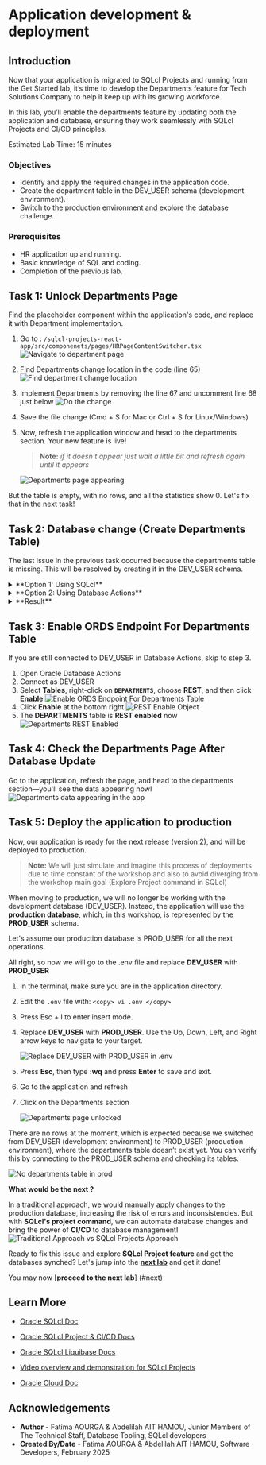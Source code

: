 # Application development & deployment

## Introduction

Now that your application is migrated to SQLcl Projects and running from the Get Started lab, it’s time to develop the Departments feature for Tech Solutions Company to help it keep up with its growing workforce.

In this lab, you’ll enable the departments feature by updating both the application and database, ensuring they work seamlessly with SQLcl Projects and CI/CD principles.

<!--![App dev deploy](./images/app-dev-deploy.png " ")-->

Estimated Lab Time: 15 minutes

### **Objectives**

* Identify and apply the required changes in the application code.
* Create the department table in the DEV_USER schema (development environment).
* Switch to the production environment and explore the database challenge.

### **Prerequisites**

* HR application up and running.
* Basic knowledge of SQL and coding.
* Completion of the previous lab.

## Task 1: Unlock Departments Page

Find the placeholder component within the application's code, and replace it with Department implementation.

1. Go to : `/sqlcl-projects-react-app/src/componenets/pages/HRPageContentSwitcher.tsx`
    ![Navigate to department page](./images/navigate-to-hr-page-content-switcher.png " ")

2. Find Departments change location in the code (line 65)
    ![Find department change location](./images/find-change-location.png " ")

3. Implement Departments by removing the line 67 and uncomment line 68 just below
    ![Do the change](./images/department-feature-implemented.png " ")

4. Save the file change (Cmd + S for Mac or Ctrl + S for Linux/Windows)

5. Now, refresh the application window and head to the departments section. Your new feature is live!

    >**Note:** *if it doesn't appear just wait a little bit and refresh again until it appears*

    ![Departments page appearing](./images/departments-page-unlocked.png " ")

But the table is empty, with no rows, and all the statistics show 0. Let's fix that in the next task!

## Task 2: Database change (Create Departments Table)

The last issue in the previous task occurred because the departments table is missing. This will be resolved by creating it in the DEV_USER schema.

<details><summary>**Option 1: Using SQLcl**</summary>

1. Go to the application folder in the left side and double click on the **scripts** folder

    ![Scripts folder](./images/scripts-folder.png " ")

2. Double click on departments_table.sql to see the table ddl and data to insert

    ![Departments ddl and data](./images/departments-table.png " ")

<!--![Departments ddl and data](./images/departments-table2.png " ")-->

3. Connect to DEV_USER in SQLcl then execute the previous sql file, starting by the ddl then the inserts.

    >**Note:** Make sure you are in the scripts directory before executing the sql file in SQLcl.

    ```sql
    <copy>
        cd /home/oracle/assets/workshops/sqlcl-projects-react-app/scripts/
    </copy>
    ```

    ```sql
    <copy>
        @departments_table.sql
    </copy>
    ```

    ![Departments ddl and data executed](./images/departments-table-executed.png " ")

</details>

<details><summary>**Option 2: Using Database Actions**</summary>

1. Open to Database Actions
2. Connect as DEV_USER
3. Copy all the content of `departments-table.sql` file, then past it in the worksheet there and click on the run script button

    ![Run departments ddl in database actions](./images/run-departments-table-database-actions.png " ")

</details>

<details><summary>**Result**</summary>

The table is created and data inserted in now, so the data should appear now in the Departments page. Refresh the app to check.

<details><summary>***Check ...***</summary>

**Oops!** It doesn’t appear yet!

![Departments page unlocked](./images/departments-page-unlocked.png " ")

This is expected because the ***REST*** endpoint for the table hasn’t been enabled yet.

Don’t worry, we’ll easily configure it in the next task using ***ORDS***, which simplifies the process.
</details>

</details>

## Task 3: Enable ORDS Endpoint For Departments Table

If you are still connected to DEV_USER in Database Actions, skip to step 3.

1. Open Oracle Database Actions
2. Connect as DEV_USER
3. Select **Tables**, right-click on **`DEPARTMENTS`**, choose **REST**, and then click **Enable**
    ![Enable ORDS Endpoint For Departments Table](./images/enable-ords-for-departments.png " ")
4. Click **Enable** at the bottom right
    ![REST Enable Object](./images/rest-enable-object.png " ")
5. The **DEPARTMENTS** table is **REST enabled** now
    ![Departments REST Enabled](./images/departments-rest-enabled.png " ")

## Task 4: Check the Departments Page After Database Update

Go to the application, refresh the page, and head to the departments section—you'll see the data appearing now!
![Departments data appearing in the app](./images/departments-data-appearing-in-the-app.png " ")

## Task 5: Deploy the application to production

Now, our application is ready for the next release (version 2), and will be deployed to production.

>**Note:** We will just simulate and imagine this process of deployments due to time constant of the workshop and also to avoid diverging from the workshop main goal (Explore Project command in SQLcl)

When moving to production, we will no longer be working with the development database (DEV\_USER). Instead, the application will use the **production database**, which, in this workshop, is represented by the **PROD\_USER** schema.

Let's assume our production database is PROD_USER for all the next operations.

All right, so now we will go to the .env file and replace **DEV\_USER** with **PROD\_USER**

1. In the terminal, make sure you are in the application directory.

2. Edit the `.env` file with:
        ```
        <copy>
            vi .env
        </copy>
        ```

3. Press Esc + I to enter insert mode.

4. Replace **DEV\_USER** with **PROD\_USER**. Use the Up, Down, Left, and Right arrow keys to navigate to your target.

    ![Replace DEV_USER with PROD_USER in .env](./images/replace-dev-to-prod-user.png " ")

5. Press **Esc**, then type **:wq** and press **Enter** to save and exit.

6. Go to the application and refresh

7. Click on the Departments section

    ![Departments page unlocked](./images/departments-page-unlocked.png " ")

There are no rows at the moment, which is expected because we switched from DEV\_USER (development environment) to PROD\_USER (production environment), where the departments table doesn’t exist yet. You can verify this by connecting to the PROD_USER schema and checking its tables.

![No departments table in prod](./images/show-prod-tables.png " ")

**What would be the next ?**

In a traditional approach, we would manually apply changes to the production database, increasing the risk of errors and inconsistencies. But with **SQLcl's project command**, we can automate database changes and bring the power of **CI/CD** to database management!
![Traditional Approach vs SQLcl Projects Approach](./images/traditional-approach-vs-projects.png " ")

Ready to fix this issue and explore **SQLcl Project feature** and get the databases synched? Let's jump into the [**next lab**](#next) and get it done!

You may now [**proceed to the next lab**] (#next)

<!--Let's fix this issue and dive into SQLcl Projects in the next lab!-->

## Learn More

* [Oracle SQLcl Doc](https://docs.oracle.com/en/database/oracle/sql-developer-command-line/24.3/sqcug/working-sqlcl.html)
* [Oracle SQLcl Project & CI/CD Docs](https://docs.oracle.com/en/database/oracle/sql-developer-command-line/24.3/sqcug/database-application-ci-cd.html#GUID-6A942F42-A365-4FF2-9D05-6DC2A0740D24)
* [Oracle SQLcl Liquibase Docs](https://docs.oracle.com/en/database/oracle/sql-developer-command-line/24.3/sqcug/using-liquibase.html)
* [Video overview and demonstration for SQLcl Projects](https://youtu.be/qCc-f24HLCU?si=3z-aRBdzu_QhixJ9&t=182)

* [Oracle Cloud Doc](https://www.oracle.com/cloud/)

## Acknowledgements

* **Author** - Fatima AOURGA & Abdelilah AIT HAMOU, Junior Members of The Technical Staff, Database Tooling, SQLcl developers
* **Created By/Date** - Fatima AOURGA & Abdelilah AIT HAMOU, Software Developers, February 2025